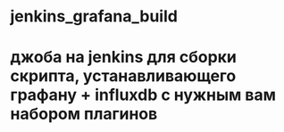 # jenkins_grafana_build
# джоба на jenkins для сборки скрипта, устанавливающего графану + influxdb с нужным вам набором плагинов
